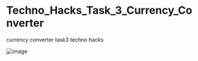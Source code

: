 # Techno_Hacks_Task_3_Currency_Converter
currency converter task3 techno hacks


![image](https://github.com/psychovaibh/Techno_Hacks_Task_3_Currency_Converter/assets/72730301/bac35ead-4361-4f7d-aa9e-83c944e30ecb)
